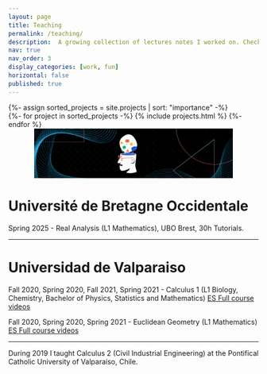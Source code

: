 ```yaml
---
layout: page
title: Teaching
permalink: /teaching/
description:  A growing collection of lectures notes I worked on. Check them out!
nav: true
nav_order: 3
display_categories: [work, fun]
horizontal: false
published: true
---
```


<!-- pages/projects.md -->
<div class="projects">
<!-- Display projects without categories -->
  {%- assign sorted_projects = site.projects | sort: "importance" -%}
  <!-- Generate cards for each project -->
  <div class="grid">
    {%- for project in sorted_projects -%}
      {% include projects.html %}
    {%- endfor %}
  </div>
</div>


<img src="assets/img/Black Technology LinkedIn Banner.gif" alt="Diagram" style="display:block; margin:auto;" width="400">


 <h1 style="font-size:2em; font-weight:bold;"> Université de Bretagne Occidentale </h1> 

Spring 2025	- Real Analysis (L1 Mathematics), UBO Brest, 30h Tutorials.


---
 
 <h1 style="font-size:2em; font-weight:bold;"> Universidad de Valparaiso </h1> 

 
  Fall 2020, Spring 2020, Fall 2021, Spring 2021 - Calculus 1 (L1 Biology, Chemistry, Bachelor of Physics, Statistics and Mathematics) [ES Full course videos](https://www.youtube.com/playlist?list=PLuKNSgZVXUiak1B3TEU9p1b8XzN3o06cS)
  
  Fall 2020, Spring 2020, Spring 2021 - Euclidean Geometry (L1 Mathematics) [ES Full course videos](https://www.youtube.com/playlist?list=PLuKNSgZVXUibvUB7_FQb4usqL7KuftbNU)
  
---

 During 2019 I taught Calculus 2 (Civil Industrial Engineering) at the Pontifical Catholic University of Valparaíso, Chile.
